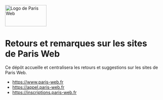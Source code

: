 <img src="https://www.paris-web.fr/assets/images/logo.svg" alt="Logo de Paris Web" width="135" height="70" />

# Retours et remarques sur les sites de Paris Web

Ce dépôt accueille et centralisera les retours et suggestions sur les sites de Paris Web.

- <https://www.paris-web.fr>
- <https://appel.paris-web.fr>
- <https://inscriptions.paris-web.fr>
